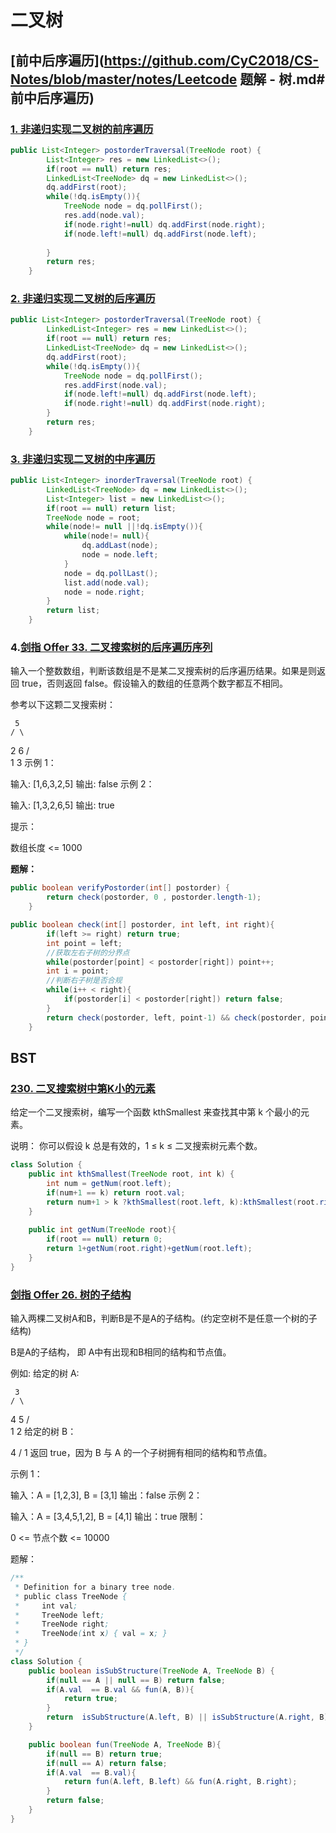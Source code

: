 # 二叉树

## [前中后序遍历](https://github.com/CyC2018/CS-Notes/blob/master/notes/Leetcode 题解 - 树.md#前中后序遍历)

### [1. 非递归实现二叉树的前序遍历](https://leetcode-cn.com/problems/binary-tree-preorder-traversal/description/)

```java
public List<Integer> postorderTraversal(TreeNode root) {
        List<Integer> res = new LinkedList<>();
        if(root == null) return res;
        LinkedList<TreeNode> dq = new LinkedList<>();
        dq.addFirst(root);
        while(!dq.isEmpty()){
            TreeNode node = dq.pollFirst();
            res.add(node.val);
            if(node.right!=null) dq.addFirst(node.right);
            if(node.left!=null) dq.addFirst(node.left);
            
        }
        return res;
    }
```



### [2. 非递归实现二叉树的后序遍历](https://leetcode-cn.com/problems/binary-tree-postorder-traversal/description/)



```java
public List<Integer> postorderTraversal(TreeNode root) {
        LinkedList<Integer> res = new LinkedList<>();
        if(root == null) return res;
        LinkedList<TreeNode> dq = new LinkedList<>();
        dq.addFirst(root);
        while(!dq.isEmpty()){
            TreeNode node = dq.pollFirst();
            res.addFirst(node.val);
            if(node.left!=null) dq.addFirst(node.left);
            if(node.right!=null) dq.addFirst(node.right);
        }
        return res;
    }
```
### [3. 非递归实现二叉树的中序遍历](https://leetcode-cn.com/problems/binary-tree-postorder-traversal/description/)

```java
public List<Integer> inorderTraversal(TreeNode root) {
        LinkedList<TreeNode> dq = new LinkedList<>();
        List<Integer> list = new LinkedList<>();
        if(root == null) return list;
        TreeNode node = root;
        while(node!= null ||!dq.isEmpty()){
            while(node!= null){
                dq.addLast(node);
                node = node.left;
            }
            node = dq.pollLast();
            list.add(node.val);
            node = node.right;
        }
        return list;
    }
```

### 4.[剑指 Offer 33. 二叉搜索树的后序遍历序列](https://leetcode-cn.com/problems/er-cha-sou-suo-shu-de-hou-xu-bian-li-xu-lie-lcof/)

输入一个整数数组，判断该数组是不是某二叉搜索树的后序遍历结果。如果是则返回 true，否则返回 false。假设输入的数组的任意两个数字都互不相同。

 

参考以下这颗二叉搜索树：

     5
    / \
   2   6
  / \
 1   3
示例 1：

输入: [1,6,3,2,5]
输出: false
示例 2：

输入: [1,3,2,6,5]
输出: true


提示：

数组长度 <= 1000

**题解：**

```java
public boolean verifyPostorder(int[] postorder) {
        return check(postorder, 0 , postorder.length-1);
    }

public boolean check(int[] postorder, int left, int right){
        if(left >= right) return true;
        int point = left;
        //获取左右子树的分界点
        while(postorder[point] < postorder[right]) point++;
        int i = point;
        //判断右子树是否合规
        while(i++ < right){
            if(postorder[i] < postorder[right]) return false;
        } 
        return check(postorder, left, point-1) && check(postorder, point, right -1);
    }
```



## BST

### [230. 二叉搜索树中第K小的元素](https://leetcode-cn.com/problems/kth-smallest-element-in-a-bst/)

给定一个二叉搜索树，编写一个函数 kthSmallest 来查找其中第 k 个最小的元素。

说明：
你可以假设 k 总是有效的，1 ≤ k ≤ 二叉搜索树元素个数。

```java
class Solution {
    public int kthSmallest(TreeNode root, int k) {
        int num = getNum(root.left);
        if(num+1 == k) return root.val;
        return num+1 > k ?kthSmallest(root.left, k):kthSmallest(root.right, k-1-num);
    }
    
    public int getNum(TreeNode root){
        if(root == null) return 0;
        return 1+getNum(root.right)+getNum(root.left);
    }
}
```

### [剑指 Offer 26. 树的子结构](https://leetcode-cn.com/problems/shu-de-zi-jie-gou-lcof/)

输入两棵二叉树A和B，判断B是不是A的子结构。(约定空树不是任意一个树的子结构)

B是A的子结构， 即 A中有出现和B相同的结构和节点值。

例如:
给定的树 A:

     3
    / \
   4   5
  / \
 1   2
给定的树 B：

   4 
  /
 1
返回 true，因为 B 与 A 的一个子树拥有相同的结构和节点值。

示例 1：

输入：A = [1,2,3], B = [3,1]
输出：false
示例 2：

输入：A = [3,4,5,1,2], B = [4,1]
输出：true
限制：

0 <= 节点个数 <= 10000

题解：

```java
/**
 * Definition for a binary tree node.
 * public class TreeNode {
 *     int val;
 *     TreeNode left;
 *     TreeNode right;
 *     TreeNode(int x) { val = x; }
 * }
 */
class Solution {
    public boolean isSubStructure(TreeNode A, TreeNode B) {
        if(null == A || null == B) return false;
        if(A.val  == B.val && fun(A, B)){
            return true;
        }
        return  isSubStructure(A.left, B) || isSubStructure(A.right, B);
    }

    public boolean fun(TreeNode A, TreeNode B){
        if(null == B) return true;
        if(null == A) return false;
        if(A.val  == B.val){
            return fun(A.left, B.left) && fun(A.right, B.right);
        }
        return false;
    }
}
```

